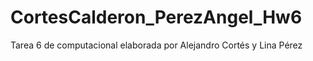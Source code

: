 CortesCalderon_PerezAngel_Hw6
=============================

Tarea 6 de computacional elaborada por Alejandro Cortés y Lina Pérez
